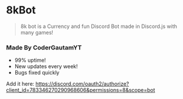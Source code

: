 # 8kBot
> 8k bot is a Currency and fun Discord Bot made in Discord.js with many games!

### Made By CoderGautamYT

* 99% uptime!
* New updates every week!
* Bugs fixed quickly

Add it here:
https://discord.com/oauth2/authorize?client_id=783346270290968606&permissions=8&scope=bot


